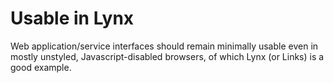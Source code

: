 # Usable in Lynx

Web application/service interfaces should remain minimally usable even
in mostly unstyled, Javascript-disabled browsers, of which Lynx (or
Links) is a good example.
